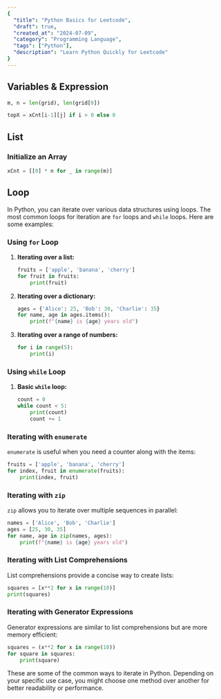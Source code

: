 ```yaml
---
{
  "title": "Python Basics for Leetcode",
  "draft": true,
  "created_at": "2024-07-09",
  "category": "Programming Language",
  "tags": ["Python"],
  "description": "Learn Python Quickly for Leetcode"
}
---
```


## Variables & Expression

```python
m, n = len(grid), len(grid[0])

topX = xCnt[i-1][j] if i > 0 else 0
```

## List

### Initialize an Array

```Python
xCnt = [[0] * n for _ in range(m)]
```

## Loop

In Python, you can iterate over various data structures using loops. The most common loops for iteration are `for` loops and `while` loops. Here are some examples:

### Using `for` Loop

1. **Iterating over a list:**
    
    ```python
    fruits = ['apple', 'banana', 'cherry']
    for fruit in fruits:
        print(fruit)
    ```
    
2. **Iterating over a dictionary:**
    ```python
    ages = {'Alice': 25, 'Bob': 30, 'Charlie': 35}
    for name, age in ages.items():
        print(f"{name} is {age} years old")
    ```

3. **Iterating over a range of numbers:**
    ```python
    for i in range(5):
        print(i)
    ```

### Using `while` Loop

1. **Basic `while` loop:**
    ```python
    count = 0
    while count < 5:
        print(count)
        count += 1
    ```

### Iterating with `enumerate`

`enumerate` is useful when you need a counter along with the items:
```python
fruits = ['apple', 'banana', 'cherry']
for index, fruit in enumerate(fruits):
    print(index, fruit)
```

### Iterating with `zip`

`zip` allows you to iterate over multiple sequences in parallel:
```python
names = ['Alice', 'Bob', 'Charlie']
ages = [25, 30, 35]
for name, age in zip(names, ages):
    print(f"{name} is {age} years old")
```

### Iterating with List Comprehensions

List comprehensions provide a concise way to create lists:
```python
squares = [x**2 for x in range(10)]
print(squares)
```

### Iterating with Generator Expressions

Generator expressions are similar to list comprehensions but are more memory efficient:
```python
squares = (x**2 for x in range(10))
for square in squares:
    print(square)
```

These are some of the common ways to iterate in Python. Depending on your specific use case, you might choose one method over another for better readability or performance.
